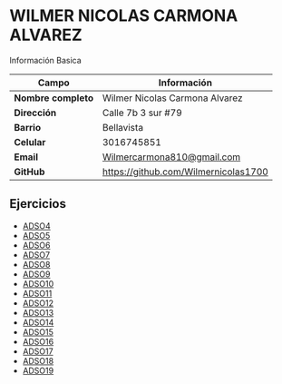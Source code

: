 # WILMER NICOLAS CARMONA ALVAREZ
Información Basica

| Campo | Información |
| --- | --- |
| **Nombre completo** | Wilmer Nicolas Carmona Alvarez |
| **Dirección** | Calle 7b 3 sur #79 |
| **Barrio** | Bellavista |
| **Celular** | 3016745851 |
| **Email** | Wilmercarmona810@gmail.com |
| **GitHub** | https://github.com/Wilmernicolas1700 |

## Ejercicios
- [ADSO4](for.md)  
- [ADSO5](ciclomq1.md)
- [ADSO6](ciclomq2.md)  
- [ADSO7](formulario.md)  
- [ADSO8](dart/objetos.md)  
- [ADSO9](constructores.md)  
- [ADSO10](herencia.md)
- [ADSO11](cadenas.md)  
- [ADSO12](abstracta.md)  
- [ADSO13](json.md)  
- [ADSO14](json2.md)
- [ADSO15](custompaint.md)
- [ADSO16](https://wilmernicolas1700.github.io/)
- [ADSO17](Caninos/)
- [ADSO18](Banco/)
- [ADSO19](Cuadro/)


